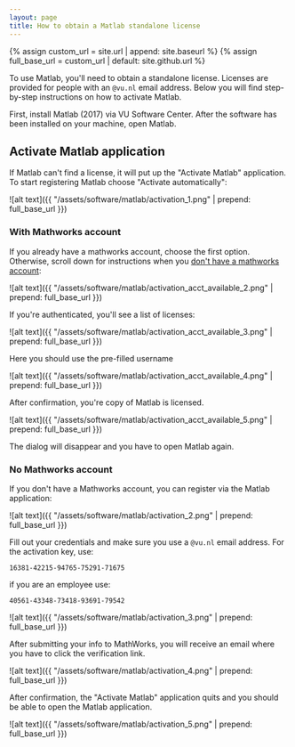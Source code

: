 ```yaml
---
layout: page
title: How to obtain a Matlab standalone license
---
```


{% assign custom_url = site.url | append: site.baseurl %}
{% assign full_base_url = custom_url | default: site.github.url %}

To use Matlab, you'll need to obtain a standalone license. Licenses are provided for people with an `@vu.nl` email address. Below you will find step-by-step instructions on how to activate Matlab.

First, install Matlab (2017) via VU Software Center. After the software has been installed on your machine, open Matlab.

## Activate Matlab application

If Matlab can't find a license, it will put up the "Activate Matlab" application. To start registering Matlab choose "Activate automatically":

![alt text]({{ "/assets/software/matlab/activation_1.png" | prepend: full_base_url }})

### With Mathworks account

If you already have a mathworks account, choose the first option. Otherwise, scroll down for instructions when you [don't have a mathworks account](#no-math-acct):

![alt text]({{ "/assets/software/matlab/activation_acct_available_2.png" | prepend: full_base_url }})

If you're authenticated, you'll see a list of licenses:

![alt text]({{ "/assets/software/matlab/activation_acct_available_3.png" | prepend: full_base_url }})

Here you should use the pre-filled username

![alt text]({{ "/assets/software/matlab/activation_acct_available_4.png" | prepend: full_base_url }})

After confirmation, you're copy of Matlab is licensed.

![alt text]({{ "/assets/software/matlab/activation_acct_available_5.png" | prepend: full_base_url }})


The dialog will disappear and you have to open Matlab again.

### <a name="no-math-acct"></a>No Mathworks account

If you don't have a Mathworks account, you can register via the Matlab application:

![alt text]({{ "/assets/software/matlab/activation_2.png" | prepend: full_base_url }})


Fill out your credentials and make sure you use a `@vu.nl` email address. For the activation key, use:

```
16381-42215-94765-75291-71675
```

if you are an employee use:

```
40561-43348-73418-93691-79542
```

![alt text]({{ "/assets/software/matlab/activation_3.png" | prepend: full_base_url }})

After submitting your info to MathWorks, you will receive an email where you have to click the verification link.

![alt text]({{ "/assets/software/matlab/activation_4.png" | prepend: full_base_url }})

After confirmation, the "Activate Matlab" application quits and you should be able to open the Matlab application.

![alt text]({{ "/assets/software/matlab/activation_5.png" | prepend: full_base_url }})
